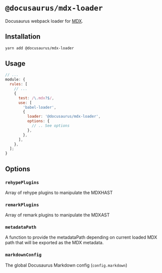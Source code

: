 # `@docusaurus/mdx-loader`

Docusaurus webpack loader for [MDX](https://github.com/mdx-js/mdx).

## Installation

```sh
yarn add @docusaurus/mdx-loader
```

## Usage

```js
// ...
module: {
  rules: [
    // ...
    {
      test: /\.mdx?$/,
      use: [
        'babel-loader',
        {
          loader: '@docusaurus/mdx-loader',
          options: {
            // .. See options
          },
        },
      ],
    },
  ];
}
```

## Options

### `rehypePlugins`

Array of rehype plugins to manipulate the MDXHAST

### `remarkPlugins`

Array of remark plugins to manipulate the MDXAST

### `metadataPath`

A function to provide the metadataPath depending on current loaded MDX path that will be exported as the MDX metadata.

### `markdownConfig`

The global Docusaurus Markdown config (`config.markdown`)
